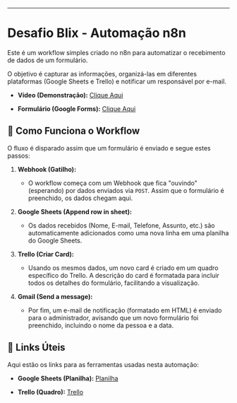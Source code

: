 ---

# Desafio Blix - Automação n8n

Este é um workflow simples criado no n8n para automatizar o recebimento de dados de um formulário.

O objetivo é capturar as informações, organizá-las em diferentes plataformas (Google Sheets e Trello) e notificar um responsável por e-mail.

* **Vídeo (Demonstração):**
    [Clique Aqui](https://youtu.be/F94dCV6dcA4)
  
* **Formulário (Google Forms):**
    [Clique Aqui](https://docs.google.com/forms/d/e/1FAIpQLSfNNvwrKnl7xtZceSy2jPgQM-A4eGoFoxmiUzC_9tYDsxsNZA/viewform)

  

## 🚀 Como Funciona o Workflow

O fluxo é disparado assim que um formulário é enviado e segue estes passos:

1.  **Webhook (Gatilho):**
    * O workflow começa com um Webhook que fica "ouvindo" (esperando) por dados enviados via `POST`. Assim que o formulário é preenchido, os dados chegam aqui.

2.  **Google Sheets (Append row in sheet):**
    * Os dados recebidos (Nome, E-mail, Telefone, Assunto, etc.) são automaticamente adicionados como uma nova linha em uma planilha do Google Sheets.

3.  **Trello (Criar Card):**
    * Usando os mesmos dados, um novo card é criado em um quadro específico do Trello. A descrição do card é formatada para incluir todos os detalhes do formulário, facilitando a visualização.

4.  **Gmail (Send a message):**
    * Por fim, um e-mail de notificação (formatado em HTML) é enviado para o administrador, avisando que um novo formulário foi preenchido, incluindo o nome da pessoa e a data.

## 🔗 Links Úteis

Aqui estão os links para as ferramentas usadas nesta automação:

* **Google Sheets (Planilha):**
    [Planilha](https://docs.google.com/spreadsheets/d/1TMy2Y554RelTQXhDr8h8dBLrhCCKu3kIdWxjGqdySgU/edit?usp=sharing)

* **Trello (Quadro):**
    [Trello](https://trello.com/invite/b/69027a3d56a8b7ea7305d9c9/ATTI6b166072b44f8080d95fb1f7bf8f0a679997350C/blix)
